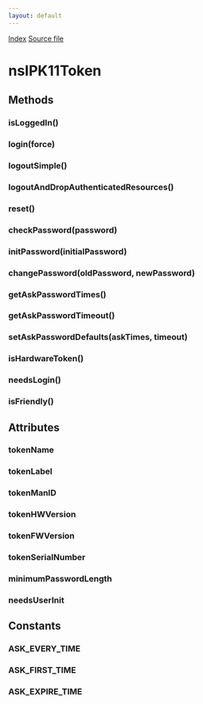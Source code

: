 ```yaml
---
layout: default
---
```

<div id='links'><a href="../index.html">Index</a>
<a href="http://dxr.mozilla.org/mozilla-central/source/security/manager/ssl/public/nsIPK11Token.idl">Source file</a>
</div>

# nsIPK11Token #

## Methods ##

### isLoggedIn() ###

### login(force) ###

### logoutSimple() ###

### logoutAndDropAuthenticatedResources() ###

### reset() ###

### checkPassword(password) ###

### initPassword(initialPassword) ###

### changePassword(oldPassword, newPassword) ###

### getAskPasswordTimes() ###

### getAskPasswordTimeout() ###

### setAskPasswordDefaults(askTimes, timeout) ###

### isHardwareToken() ###

### needsLogin() ###

### isFriendly() ###

## Attributes ##

### tokenName ###

### tokenLabel ###

### tokenManID ###

### tokenHWVersion ###

### tokenFWVersion ###

### tokenSerialNumber ###

### minimumPasswordLength ###

### needsUserInit ###

## Constants ##

### ASK_EVERY_TIME ###

### ASK_FIRST_TIME ###

### ASK_EXPIRE_TIME ###
